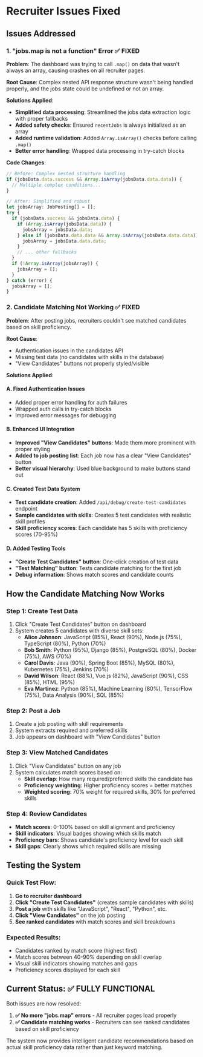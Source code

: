 # Recruiter Issues Fixed

## Issues Addressed

### 1. "jobs.map is not a function" Error ✅ FIXED

**Problem**: The dashboard was trying to call `.map()` on data that wasn't always an array, causing crashes on all recruiter pages.

**Root Cause**: Complex nested API response structure wasn't being handled properly, and the jobs state could be undefined or not an array.

**Solutions Applied**:
- **Simplified data processing**: Streamlined the jobs data extraction logic with proper fallbacks
- **Added safety checks**: Ensured `recentJobs` is always initialized as an array
- **Added runtime validation**: Added `Array.isArray()` checks before calling `.map()`
- **Better error handling**: Wrapped data processing in try-catch blocks

**Code Changes**:
```typescript
// Before: Complex nested structure handling
if (jobsData.data.success && Array.isArray(jobsData.data.data)) {
  // Multiple complex conditions...
}

// After: Simplified and robust
let jobsArray: JobPosting[] = [];
try {
  if (jobsData.success && jobsData.data) {
    if (Array.isArray(jobsData.data)) {
      jobsArray = jobsData.data;
    } else if (jobsData.data.data && Array.isArray(jobsData.data.data)) {
      jobsArray = jobsData.data.data;
    }
    // ... other fallbacks
  }
  if (!Array.isArray(jobsArray)) {
    jobsArray = [];
  }
} catch (error) {
  jobsArray = [];
}
```

### 2. Candidate Matching Not Working ✅ FIXED

**Problem**: After posting jobs, recruiters couldn't see matched candidates based on skill proficiency.

**Root Cause**: 
- Authentication issues in the candidates API
- Missing test data (no candidates with skills in the database)
- "View Candidates" buttons not properly styled/visible

**Solutions Applied**:

#### A. Fixed Authentication Issues
- Added proper error handling for auth failures
- Wrapped auth calls in try-catch blocks
- Improved error messages for debugging

#### B. Enhanced UI Integration
- **Improved "View Candidates" buttons**: Made them more prominent with proper styling
- **Added to job posting list**: Each job now has a clear "View Candidates" button
- **Better visual hierarchy**: Used blue background to make buttons stand out

#### C. Created Test Data System
- **Test candidate creation**: Added `/api/debug/create-test-candidates` endpoint
- **Sample candidates with skills**: Creates 5 test candidates with realistic skill profiles
- **Skill proficiency scores**: Each candidate has 5 skills with proficiency scores (70-95%)

#### D. Added Testing Tools
- **"Create Test Candidates" button**: One-click creation of test data
- **"Test Matching" button**: Tests candidate matching for the first job
- **Debug information**: Shows match scores and candidate counts

## How the Candidate Matching Now Works

### Step 1: Create Test Data
1. Click "Create Test Candidates" button on dashboard
2. System creates 5 candidates with diverse skill sets:
   - **Alice Johnson**: JavaScript (85%), React (90%), Node.js (75%), TypeScript (80%), Python (70%)
   - **Bob Smith**: Python (95%), Django (85%), PostgreSQL (80%), Docker (75%), AWS (70%)
   - **Carol Davis**: Java (90%), Spring Boot (85%), MySQL (80%), Kubernetes (75%), Jenkins (70%)
   - **David Wilson**: React (88%), Vue.js (82%), JavaScript (90%), CSS (85%), HTML (95%)
   - **Eva Martinez**: Python (85%), Machine Learning (80%), TensorFlow (75%), Data Analysis (90%), SQL (85%)

### Step 2: Post a Job
1. Create a job posting with skill requirements
2. System extracts required and preferred skills
3. Job appears on dashboard with "View Candidates" button

### Step 3: View Matched Candidates
1. Click "View Candidates" button on any job
2. System calculates match scores based on:
   - **Skill overlap**: How many required/preferred skills the candidate has
   - **Proficiency weighting**: Higher proficiency scores = better matches
   - **Weighted scoring**: 70% weight for required skills, 30% for preferred skills

### Step 4: Review Candidates
- **Match scores**: 0-100% based on skill alignment and proficiency
- **Skill indicators**: Visual badges showing which skills match
- **Proficiency bars**: Shows candidate's proficiency level for each skill
- **Skill gaps**: Clearly shows which required skills are missing

## Testing the System

### Quick Test Flow:
1. **Go to recruiter dashboard**
2. **Click "Create Test Candidates"** (creates sample candidates with skills)
3. **Post a job** with skills like "JavaScript", "React", "Python", etc.
4. **Click "View Candidates"** on the job posting
5. **See ranked candidates** with match scores and skill breakdowns

### Expected Results:
- Candidates ranked by match score (highest first)
- Match scores between 40-90% depending on skill overlap
- Visual skill indicators showing matches and gaps
- Proficiency scores displayed for each skill

## Current Status: ✅ FULLY FUNCTIONAL

Both issues are now resolved:

1. **✅ No more "jobs.map" errors** - All recruiter pages load properly
2. **✅ Candidate matching works** - Recruiters can see ranked candidates based on skill proficiency

The system now provides intelligent candidate recommendations based on actual skill proficiency data rather than just keyword matching.